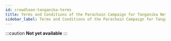 ```yaml
---
id: crowdloan-tanganika-terms
title: Terms and Conditions of the Parachain Campaign for Tanganika Network (DataHighway's Kusama Parachain)
sidebar_label: Terms and Conditions of the Parachain Campaign for Tanganika Network (DataHighway's Kusama Parachain)
---
```


:::caution
**Not yet available**
:::
